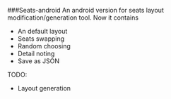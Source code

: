 ###Seats-android
An android version for seats layout modification/generation tool.
Now it contains
* An default layout
* Seats swapping
* Random choosing
* Detail noting
* Save as JSON

TODO:
* Layout generation
